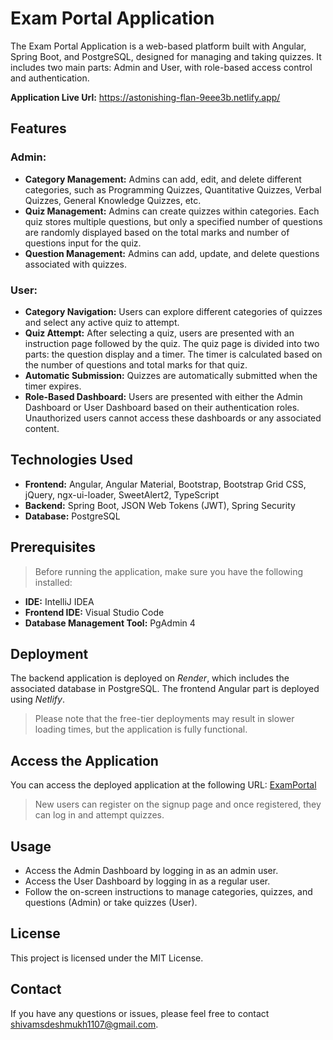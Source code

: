 # **Exam Portal Application**

The Exam Portal Application is a web-based platform built with Angular, Spring Boot, and PostgreSQL, designed for managing and taking quizzes. It includes two main parts: Admin and User, with role-based access control and authentication.

**Application Live Url:** https://astonishing-flan-9eee3b.netlify.app/

## Features
### Admin:
- **Category Management:** Admins can add, edit, and delete different categories, such as Programming Quizzes, Quantitative Quizzes, Verbal Quizzes, General Knowledge Quizzes, etc.
- **Quiz Management:** Admins can create quizzes within categories. Each quiz stores multiple questions, but only a specified number of questions are randomly displayed based on the total marks and number of questions input for the quiz.
- **Question Management:** Admins can add, update, and delete questions associated with quizzes.

### User:
- **Category Navigation:** Users can explore different categories of quizzes and select any active quiz to attempt.
- **Quiz Attempt:** After selecting a quiz, users are presented with an instruction page followed by the quiz. The quiz page is divided into two parts: the question display and a timer. The timer is calculated based on the number of questions and total marks for that quiz.
- **Automatic Submission:** Quizzes are automatically submitted when the timer expires.
- **Role-Based Dashboard:** Users are presented with either the Admin Dashboard or User Dashboard based on their authentication roles. Unauthorized users cannot access these dashboards or any associated content.

## Technologies Used
- **Frontend:** Angular, Angular Material, Bootstrap, Bootstrap Grid CSS, jQuery, ngx-ui-loader, SweetAlert2, TypeScript
- **Backend:** Spring Boot, JSON Web Tokens (JWT), Spring Security
- **Database:** PostgreSQL

## Prerequisites
>Before running the application, make sure you have the following installed:
- **IDE:** IntelliJ IDEA
- **Frontend IDE:** Visual Studio Code
- **Database Management Tool:** PgAdmin 4

## Deployment
The backend application is deployed on _Render_, which includes the associated database in PostgreSQL. The frontend Angular part is deployed using _Netlify_.
>Please note that the free-tier deployments may result in slower loading times, but the application is fully functional.

## Access the Application
You can access the deployed application at the following URL: [ExamPortal](https://astonishing-flan-9eee3b.netlify.app/)
>New users can register on the signup page and once registered, they can log in and attempt quizzes.

## Usage
- Access the Admin Dashboard by logging in as an admin user.
- Access the User Dashboard by logging in as a regular user.
- Follow the on-screen instructions to manage categories, quizzes, and questions (Admin) or take quizzes (User).

## License
This project is licensed under the MIT License.

## Contact
If you have any questions or issues, please feel free to contact shivamsdeshmukh1107@gmail.com.




